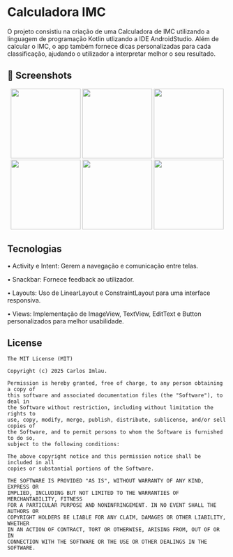# Calculadora IMC
O projeto consistiu na criação de uma Calculadora de IMC utilizando a linguagem de programação Kotlin utlizando a IDE AndroidStudio. Além de calcular o IMC, o app também fornece dicas personalizadas para cada classificação, ajudando o utilizador a interpretar melhor o seu resultado.


## :camera_flash: Screenshots
<!-- You can add more screenshots here if you like -->
<p align="center">
  <img src="https://github.com/user-attachments/assets/dfe83018-8e7c-4aa5-9886-35bbcd2b3d77" width="160"/>
  <img src="https://github.com/user-attachments/assets/a62d7c07-54aa-4e8a-9465-f6e394375731" width="160"/>
  <img src="https://github.com/user-attachments/assets/13de1764-791e-44cb-8dc8-9bba01f68da9" width="160"/>
  <img src="https://github.com/user-attachments/assets/2625cdb9-a279-4ac7-8d90-73b0c901c640" width="160"/>
  <img src="https://github.com/user-attachments/assets/83451e89-e2ff-4b9a-8fed-ced7dd48dcd2" width="160"/>
  <img src="https://github.com/user-attachments/assets/61cb642b-fbce-426d-8456-933c82d75741" width="160"/>
</p>

## Tecnologias
• Activity e Intent: Gerem a navegação e comunicação entre telas.

• Snackbar: Fornece feedback ao utilizador.

• Layouts: Uso de LinearLayout e ConstraintLayout para uma interface responsiva.

• Views: Implementação de ImageView, TextView, EditText e Button personalizados para melhor usabilidade.


## License
```
The MIT License (MIT)

Copyright (c) 2025 Carlos Imlau.

Permission is hereby granted, free of charge, to any person obtaining a copy of
this software and associated documentation files (the "Software"), to deal in
the Software without restriction, including without limitation the rights to
use, copy, modify, merge, publish, distribute, sublicense, and/or sell copies of
the Software, and to permit persons to whom the Software is furnished to do so,
subject to the following conditions:

The above copyright notice and this permission notice shall be included in all
copies or substantial portions of the Software.

THE SOFTWARE IS PROVIDED "AS IS", WITHOUT WARRANTY OF ANY KIND, EXPRESS OR
IMPLIED, INCLUDING BUT NOT LIMITED TO THE WARRANTIES OF MERCHANTABILITY, FITNESS
FOR A PARTICULAR PURPOSE AND NONINFRINGEMENT. IN NO EVENT SHALL THE AUTHORS OR
COPYRIGHT HOLDERS BE LIABLE FOR ANY CLAIM, DAMAGES OR OTHER LIABILITY, WHETHER
IN AN ACTION OF CONTRACT, TORT OR OTHERWISE, ARISING FROM, OUT OF OR IN
CONNECTION WITH THE SOFTWARE OR THE USE OR OTHER DEALINGS IN THE SOFTWARE.
```
